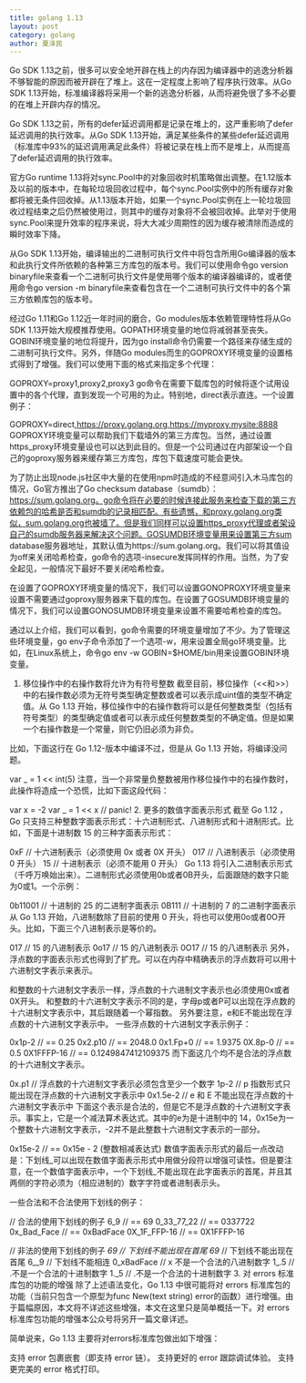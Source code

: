 ```yaml
---
title: golang 1.13
layout: post
category: golang
author: 夏泽民
---
```

Go SDK 1.13之前，很多可以安全地开辟在栈上的内存因为编译器中的逃逸分析器不够智能的原因而被开辟在了堆上。这在一定程度上影响了程序执行效率。从Go SDK 1.13开始，标准编译器将采用一个新的逃逸分析器，从而将避免很了多不必要的在堆上开辟内存的情况。
<!-- more -->
Go SDK 1.13之前，所有的defer延迟调用都是记录在堆上的，这严重影响了defer延迟调用的执行效率。从Go SDK 1.13开始，满足某些条件的某些defer延迟调用（标准库中93%的延迟调用满足此条件）将被记录在栈上而不是堆上，从而提高了defer延迟调用的执行效率。

官方Go runtime 1.13将对sync.Pool中的对象回收时机策略做出调整。在1.12版本及以前的版本中，在每轮垃圾回收过程中，每个sync.Pool实例中的所有缓存对象都将被无条件回收掉。从1.13版本开始，如果一个sync.Pool实例在上一轮垃圾回收过程结束之后仍然被使用过，则其中的缓存对象将不会被回收掉。此举对于使用sync.Pool来提升效率的程序来说，将大大减少周期性的因为缓存被清除而造成的瞬时效率下降。

从Go SDK 1.13开始，编译输出的二进制可执行文件中将包含所用Go编译器的版本和此执行文件所依赖的各种第三方库包的版本号。我们可以使用命令go version binaryfile来查看一个二进制可执行文件是使用哪个版本的编译器编译的，或者使用命令go version -m binaryfile来查看包含在一个二进制可执行文件中的各个第三方依赖库包的版本号。

经过Go 1.11和Go 1.12近一年时间的磨合，Go modules版本依赖管理特性将从Go SDK 1.13开始大规模推荐使用。GOPATH环境变量的地位将减弱甚至丧失。GOBIN环境变量的地位将提升，因为go install命令仍需要一个路径来存储生成的二进制可执行文件。另外，伴随Go modules而生的GOPROXY环境变量的设置格式得到了增强。我们可以使用下面的格式来指定多个代理：

GOPROXY=proxy1,proxy2,proxy3
go命令在需要下载库包的时候将逐个试用设置中的各个代理，直到发现一个可用的为止。特别地，direct表示直连。一个设置例子：

GOPROXY=direct,https://proxy.golang.org,https://myproxy.mysite:8888
GOPROXY环境变量可以帮助我们下载墙外的第三方库包。当然，通过设置https_proxy环境变量设也可以达到此目的。但是一个公司通过在内部架设一个自己的goproxy服务器来缓存第三方库包，库包下载速度可能会更快。

为了防止出现node.js社区中大量的在使用npm时造成的不经意间引入木马库包的情况，Go官方推出了Go checksum database（sumdb）：https://sum.golang.org。go命令将在必要的时候连接此服务来检查下载的第三方依赖包的哈希是否和sumdb的记录相匹配。有些遗憾，和proxy.golang.org类似，sum.golang.org也被墙了。但是我们同样可以设置https_proxy代理或者架设自己的sumdb服务器来解决这个问题。GOSUMDB环境变量用来设置第三方sum database服务器地址，其默认值为https://sum.golang.org。我们可以将其值设为off来关闭哈希检查，go命令的选项-insecure发挥同样的作用。当然，为了安全起见，一般情况下最好不要关闭哈希检查。

在设置了GOPROXY环境变量的情况下，我们可以设置GONOPROXY环境变量来设置不需要通过goproxy服务器来下载的库包。在设置了GOSUMDB环境变量的情况下，我们可以设置GONOSUMDB环境变量来设置不需要哈希检查的库包。

通过以上介绍，我们可以看到，go命令需要的环境变量增加了不少。为了管理这些环境变量，go env子命令添加了一个选项-w，用来设置全局go环境变量。比如，在Linux系统上，命令go env -w GOBIN=$HOME/bin用来设置GOBIN环境变量。

1. 移位操作中的右操作数将允许为有符号整数
截至目前，移位操作（<<和>>）中的右操作数必须为无符号类型确定整数或者可以表示成uint值的类型不确定值。从 Go 1.13 开始，移位操作中的右操作数将可以是任何整数类型（包括有符号类型）的类型确定值或者可以表示成任何整数类型的不确定值。但是如果一个右操作数是一个常量，则它仍旧必须为非负。

比如，下面这行在 Go 1.12-版本中编译不过，但是从 Go 1.13 开始，将编译没问题。

var _ = 1 << int(5)
注意，当一个非常量负整数被用作移位操作中的右操作数时，此操作将造成一个恐慌，比如下面这段代码：

var x = -2
var _ = 1 << x // panic!
2. 更多的数值字面表示形式
截至 Go 1.12 ，Go 只支持三种整数字面表示形式：十六进制形式、八进制形式和十进制形式。比如，下面是十进制数 15 的三种字面表示形式：

0xF // 十六进制表示（必须使用 0x 或者 0X 开头）
017 // 八进制表示（必须使用 0 开头）
15  // 十进制表示（必须不能用 0 开头）
Go 1.13 将引入二进制表示形式（千呼万唤始出来）。二进制形式必须使用0b或者0B开头，后面跟随的数字只能为0或1。一个示例：

0b11001 // 十进制的 25 的二进制字面表示
0B111   // 十进制的 7 的二进制字面表示
从 Go 1.13 开始，八进制数除了目前的使用 0 开头，将也可以使用0o或者0O开头。比如，下面三个八进制表示是等价的。

017  // 15 的八进制表示
0o17 // 15 的八进制表示
0O17 // 15 的八进制表示
另外，浮点数的字面表示形式也得到了扩充。可以在内存中精确表示的浮点数将可以用十六进制文字表示来表示。

和整数的十六进制文字表示一样，浮点数的十六进制文字表示也必须使用0x或者0X开头。
和整数的十六进制文字表示不同的是，字母p或者P可以出现在浮点数的十六进制文字表示中，其后跟随着一个幂指数。
另外要注意，e和E不能出现在浮点数的十六进制文字表示中。
一些浮点数的十六进制文字表示例子：

0x1p-2     // == 0.25
0x2.p10    // == 2048.0
0x1.Fp+0   // == 1.9375
0X.8p-0    // == 0.5
0X1FFFP-16 // == 0.1249847412109375
而下面这几个均不是合法的浮点数的十六进制文字表示。

0x.p1    // 浮点数的十六进制文字表示必须包含至少一个数字
1p-2     // p 指数形式只能出现在浮点数的十六进制文字表示中
0x1.5e-2 // e 和 E 不能出现在浮点数的十六进制文字表示中
下面这个表示是合法的，但是它不是浮点数的十六进制文字表示。事实上，它是一个减法算术表达式。其中的e为是十进制中的 14，0x15e为一个整数十六进制文字表示，-2并不是此整数十六进制文字表示的一部分。

0x15e-2 // == 0x15e - 2 (整数相减表达式)
数值字面表示形式的最后一点改动是：下划线_可以出现在数值字面表示形式中用做分段符以增强可读性。但是要注意，在一个数值字面表示中，一个下划线_不能出现在此字面表示的首尾，并且其两侧的字符必须为（相应进制的）数字字符或者进制表示头。

一些合法和不合法使用下划线的例子：

// 合法的使用下划线的例子
6_9          // == 69
0_33_77_22   // == 0337722
0x_Bad_Face  // == 0xBadFace
0X_1F_FFP-16 // == 0X1FFFP-16

// 非法的使用下划线的例子
_69        // 下划线不能出现在首尾
69_        // 下划线不能出现在首尾
6__9       // 下划线不能相连
0_xBadFace // x 不是一个合法的八进制数字
1_.5       // .不是一个合法的十进制数字
1._5       // .不是一个合法的十进制数字
3. 对 errors 标准库包的功能的增强
除了上述语法变化，Go 1.13 中很可能将对 errors 标准库包的功能（当前只包含一个原型为func New(text string) error的函数）进行增强。由于篇幅原因，本文将不详述这些增强，本文在这里只是简单概括一下。对 errors 标准库包功能的增强本公众号将另开一篇文章详述。

简单说来，Go 1.13 主要将对errors标准库包做出如下增强：

支持 error 包裹嵌套（即支持 error 链）。
支持更好的 error 跟踪调试体验。
支持更完美的 error 格式打印。
